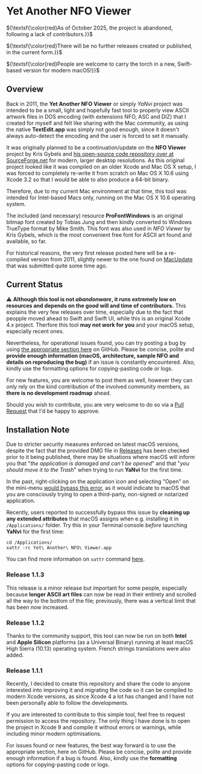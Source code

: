 # Yet Another NFO Viewer

${\textsf{\color{red}As of October 2025, the project is abandoned, following a lack of contributors.}}$

${\textsf{\color{red}There will be no further releases created or published, in the current form.}}$

${\textsf{\color{red}People are welcome to carry the torch in a new, Swift-based version for modern macOS!}}$

## Overview

Back in 2011, the **Yet Another NFO Viewer** or simply _YaNvi_ project was intended to be a small, light and hopefully fast tool to properly view ASCII artwork files in DOS encoding (with extensions NFO, ASC and DIZ) that I created for myself and felt like sharing with the Mac community, as using the native **TextEdit.app** was simply not good enough, since it doesn't always auto-detect the encoding and the user is forced to set it manually.

It was originally planned to be a continuation/update on the **NFO Viewer** project by Kris Gybels and [his open-source code repository over at SourceForge.net](http://blockart.sourceforge.net/) for modern, larger desktop resolutions. As this original project looked like it was compiled on an older Xcode and Mac OS X setup, I was forced to completely re-write it from scratch on Mac OS X 10.6 using Xcode 3.2 so that I would be able to also produce a 64-bit binary.

Therefore, due to my current Mac environment at that time, this tool was intended for Intel-based Macs only, running on the Mac OS X 10.6 operating system.

The included (and necessary) resource **ProFontWindows** is an original bitmap font created by Tobias Jung and then kindly converted to Windows TrueType format by Mike Smith. This font was also used in *NFO Viewer* by Kris Gybels, which is the most convenient free font for ASCII art found and available, so far.

For historical reasons, the very first release posted here will be a re-compiled version from 2011, slightly newer to the one found on [MacUpdate](https://www.macupdate.com/app/mac/39748/yet-another-nfo-viewer) that was submitted quite some time ago.

## Current Status

⚠️ **Although this tool is not _abandonware_, it runs extremely low on resources and depends on the good will and time of contributors.** This explains the very few releases over time, especially due to the fact that peopple moved ahead to Swift and Swift UI, while this is an original Xcode 4.x project. Therfore this tool **may not work for you** and your macOS setup, especially recent ones.

Nevertheless, for operational issues found, you can try posting a bug by using [the appropriate section here](https://github.com/mackonsti/yet-another-nfo-viewer/issues) on GitHub. Please be concise, polite and **provide enough information (macOS, architecture, sample NFO and details on reproducing the bug)** if an issue is constantly encountered. Also, kindly use the formatting options for copying-pasting code or logs.

For new features, you are welcome to post them as well, however they can _only_ rely on the kind contribution of the involved community members, as **there is no development roadmap** ahead.

Should you wish to contribute, you are very welcome to do so via a [Pull Request](https://github.com/mackonsti/yet-another-nfo-viewer/pulls) that I'd be happy to approve.

## Installation Note

Due to stricter security measures enforced on latest macOS versions, despite the fact that the provided DMG file in [Releases](https://github.com/mackonsti/yet-another-nfo-viewer/releases) has been checked prior to it being published, there may be situations where macOS will inform you that "_the application is damaged and can't be opened_" and that "_you should move it to the Trash_" when trying to run **YaNvi** for the first time.

In the past, right-clicking on the application icon and selecting "Open" on the mini-menu [would bypass this error](https://osxdaily.com/2019/02/13/fix-app-damaged-cant-be-opened-trash-error-mac/), as it would indicate to macOS that you are consciously trying to open a third-party, non-signed or notarized application.

Recently, users reported to successfully bypass this issue by **cleaning up any extended attributes** that macOS assigns when e.g. installing it in `/Applications/` folder. Try this in your Terminal console _before_ launching **YaNvi** for the first time:

```
cd /Applications/
xattr -rc Yet\ Another\ NFO\ Viewer.app
```

You can find more information on `xattr` command [here](https://ss64.com/osx/xattr.html).

### Release 1.1.3

This release is a minor release but important for some people, especially because **longer ASCII art files** can now be read in their entirety and scrolled all the way to the bottom of the file; previously, there was a vertical limit that has been now increased.

### Release 1.1.2

Thanks to the community support, this tool can now be run on both **Intel** and **Apple Silicon** platforms (as a Universal Binary) running at least macOS High Sierra (10.13) operating system. French strings translations were also added.

### Release 1.1.1

Recently, I decided to create this repository and share the code to anyone interested into improving it and migrating the code so it can be compiled to modern Xcode versions, as since Xcode 4 a lot has changed and I have not been personally able to follow the developments.

If you are interested to contribute to this simple tool, feel free to request permission to access the repository. The only thing I have done is to open the project in Xcode 9 and compile it without errors or warnings, while including minor modern optimisations.

For issues found or new features, the best way forward is to use the appropriate section, here on GitHub. Please be concise, polite and provide enough information if a bug is found. Also, kindly use the **formatting** options for copying-pasting code or logs.
